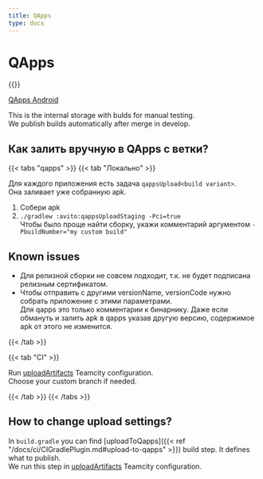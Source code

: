 ```yaml
---
title: QApps
type: docs
---
```


# QApps

{{<avito page>}}

[QApps Android](http://links.k.avito.ru/qappsAndroid)

This is the internal storage with bulds for manual testing.\
We publish builds automatically after merge in develop.

## Как залить вручную в QApps с ветки?

{{< tabs "qapps" >}}
{{< tab "Локально" >}}

Для каждого приложения есть задача `qappsUpload<build variant>`.\
Она заливает уже собранную apk.

1. Собери apk
1. `./gradlew :avito:qappsUploadStaging -Pci=true`\
Чтобы было проще найти сборку, укажи комментарий аргументом `-PbuildNumber="my custom build"`

## Known issues

- Для релизной сборки не совсем подходит, т.к. не будет подписана релизным сертификатом.
- Чтобы отправить с другими versionName, versionCode нужно собрать приложение с этими параметрами.\
Для qapps это только комментарии к бинарнику. 
Даже если обмануть и залить apk в qapps указав другую версию, содержимое apk от этого не изменится.

{{< /tab >}}

{{< tab "CI" >}}

Run [uploadArtifacts](http://links.k.avito.ru/Mx9) Teamcity configuration.\
Choose your custom branch if needed.

{{< /tab >}}
{{< /tabs >}}

## How to change upload settings?

In `build.gradle` you can find [uploadToQapps]({{< ref "/docs/ci/CIGradlePlugin.md#upload-to-qapps" >}}) build step. It defines what to publish.\
We run this step in [uploadArtifacts](http://links.k.avito.ru/Mx9) Teamcity configuration.

